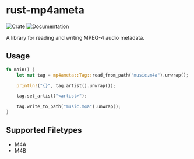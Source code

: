 # rust-mp4ameta
[![Crate](https://img.shields.io/crates/v/id3.svg)](https://crates.io/crates/mp4ameta)
[![Documentation](https://docs.rs/id3/badge.svg)](https://docs.rs/mp4ameta)

A library for reading and writing MPEG-4 audio metadata.

## Usage
```rust
fn main() {
  	let mut tag = mp4ameta::Tag::read_from_path("music.m4a").unwrap();

  	println!("{}", tag.artist().unwrap());

  	tag.set_artist("<artist>");

  	tag.write_to_path("music.m4a").unwrap();
}
```

## Supported Filetypes
- M4A
- M4B